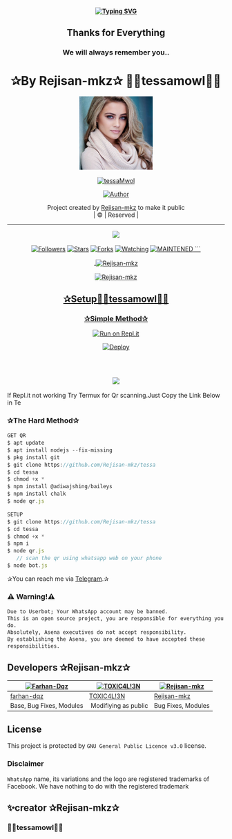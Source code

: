 <div align="center">

#### [![Typing SVG](https://readme-typing-svg.herokuapp.com?font=Lemon+milk&color=F70000&lines=Welcome+to+🧚‍♀️tessa🧚‍♀️+WA+Bot+repo;Created+by+Rejisan+-mkz;This+is+the+Best++Bgm+bot;With+more+features)](https://git.io/typing-svg)

  ## Thanks for Everything 
### We will always remember you..
# ✰By Rejisan-mkz✰ 🧚‍♀️tessamowl🧚‍♀️

<div align="center">
  <img border-radius: 15px src="tessa.jpg" width="170" height="170"/>
  <p align="center">
<a href="#"><img title="tessaMwol" src="https://img.shields.io/badge/🧚‍♀️tessamowl🧚‍♀️-tessa?colorA=%23ff0000&colorB=%23017e40&style=for-the-badge"></a>
</p>
  <p align="center">
<a href="https://github.com/Rejisan-mkz"><img title="Author" src="https://img.shields.io/badge/OWNER-Rejisan-mkz/tessa?color=blue&style=for-the-badge&logo=whatsapp"></a>
</p>
</div>
  
<p align="center">
Project created by <a href="https://github.com/Rejisan-mkz">Rejisan-mkz</a> to make it public
    <br>
       | © |
        Reserved |
    <br> 
</p>

----

  <p align="center">
  <a href="https://github.com/Rejisan-mkz/tessa mwol ">
    <img src="https://img.shields.io/github/repo-size/Rejisan-mkz/tessa?color=green&label=Repo%20total%20size&style=plastic">
<p align="center">
<a href="https://github.com/Rejisan-mkz/followers"><img title="Followers" src="https://img.shields.io/github/followers/Rejisan-mkz?color=red&style=flat-circle"></a>
<a href="https://github.com/Rejisan-mkz/tessa/stargazers/"><img title="Stars" src="https://img.shields.io/github/stars/Rejisan-mkz/tessa?color=red&style=flat-square"></a>
<a href="https://github.com/Rejisan-mkz/tessa/network/members"><img title="Forks" src="https://img.shields.io/github/forks/Rejisan-mkz/tessa?color=red&style=flat-square"></a>
<a href="https://github.com/Rejisan-mkz/tessa/watchers"><img title="Watching" src="https://img.shields.io/github/watchers/Rejisan-mkz/tessa?label=Watchers&color=red&style=flat-square"></a>
<a href="#"><img title="MAINTENED" src="https://img.shields.io/badge/UNMAINTENED-YES-blue.svg"</a>
  ```   
  
  <p align="center">
      
<p>&nbsp;<img align="center" src="https://github-readme-stats.vercel.app/api?username=Rejisan-mkz&show_icons=true&theme=dark&locale=en" alt="Rejisan-mkz" /></p>

<p><img align="center" src="https://github-readme-streak-stats.herokuapp.com/?user=Rejisan-mkz&theme=dark" alt="Rejisan-mkz" /></p>
</p>           

## ✰Setup🧚‍♀️tessamowl🧚‍♀️
<div align="center">

  ### ✰Simple Method✰
  
  [![Run on Repl.it](https://repl.it/badge/github/quiec/whatsAlfa)](https://replit.com/@phaticusthiccy/WhatsAsena-QR)


[![Deploy](https://www.herokucdn.com/deploy/button.svg)](https://heroku.com/deploy?template=https://github.com/Rejisan-mkz/tessa)
     </div>
<br>
<br >
       <div align="center">

 <img src="https://github.com/Platane/snk/raw/output/github-contribution-grid-snake.svg">
 
 <div align="left">
  
  
  
  
   If Repl.it not working Try Termux for Qr scanning.Just Copy the Link Below in Te

   ### ✰The Hard Method✰
```js
GET QR
$ apt update
$ apt install nodejs --fix-missing
$ pkg install git
$ git clone https://github.com/Rejisan-mkz/tessa
$ cd tessa
$ chmod +x *
$ npm install @adiwajshing/baileys
$ npm install chalk
$ node qr.js
```
      
```js
SETUP
$ git clone https://github.com/Rejisan-mkz/tessa
$ cd tessa
$ chmod +x *
$ npm i
$ node qr.js
   // scan the qr using whatsapp web on your phone
$ node bot.js
```

 ✰You can reach me via [Telegram](https://t.me/REJISAN).✰

### ⚠️ Warning!⚠️ 
```
Due to Userbot; Your WhatsApp account may be banned.
This is an open source project, you are responsible for everything you do. 
Absolutely, Asena executives do not accept responsibility.
By establishing the Asena, you are deemed to have accepted these responsibilities.
```
  
## Developers ✰Rejisan-mkz✰
  <div align="center">
    
  [![Farhan-Dqz](https://github.com/farhan-dqz.png?size=100)](https://github.com/farhan-dqz) |  [![TOXIC4L!3N](https://github.com/Alien-alfa.png?size=100)](https://github.com/AI-VIKI) | [![Rejisan-mkz](https://github.com/Rejisan-mkz.png?size=100)](https://github.com/Rejisan-mkz) 
----|----|----
[farhan-dqz](https://github.com/farhan-dqz)  | [TOXIC4L!3N](https://github.com/AI-VIKI) | [Rejisan-mkz](https://github.com/Rejisan-mkz)
Base, Bug Fixes, Modules | Modifiying  as   public | Bug Fixes, Modules
  </div>


## License
This project is protected by `GNU General Public Licence v3.0` license.

### Disclaimer
`WhatsApp` name, its variations and the logo are registered trademarks of Facebook. We have nothing to do with the registered trademark

##  ✨creator ✰Rejisan-mkz✰
  ### 🧚‍♀️tessamowl🧚‍♀
